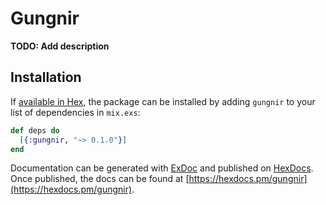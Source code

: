 # Gungnir

**TODO: Add description**

## Installation

If [available in Hex](https://hex.pm/docs/publish), the package can be installed
by adding `gungnir` to your list of dependencies in `mix.exs`:

```elixir
def deps do
  [{:gungnir, "~> 0.1.0"}]
end
```

Documentation can be generated with [ExDoc](https://github.com/elixir-lang/ex_doc)
and published on [HexDocs](https://hexdocs.pm). Once published, the docs can
be found at [https://hexdocs.pm/gungnir](https://hexdocs.pm/gungnir).

